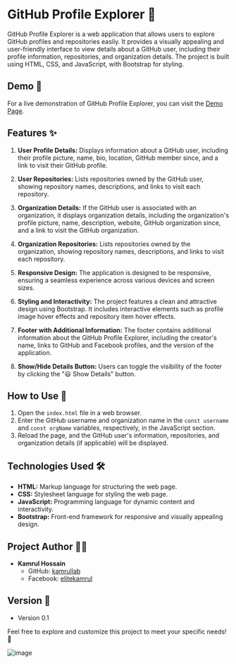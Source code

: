# GitHub Profile Explorer 🚀

GitHub Profile Explorer is a web application that allows users to explore GitHub profiles and repositories easily. It provides a visually appealing and user-friendly interface to view details about a GitHub user, including their profile information, repositories, and organization details. The project is built using HTML, CSS, and JavaScript, with Bootstrap for styling.

## Demo 🎥

For a live demonstration of GitHub Profile Explorer, you can visit the [Demo Page](https://kamrullab.github.io/GitHub-Profile-Explorer/).


## Features ✨

1. **User Profile Details:** Displays information about a GitHub user, including their profile picture, name, bio, location, GitHub member since, and a link to visit their GitHub profile.

2. **User Repositories:** Lists repositories owned by the GitHub user, showing repository names, descriptions, and links to visit each repository.

3. **Organization Details:** If the GitHub user is associated with an organization, it displays organization details, including the organization's profile picture, name, description, website, GitHub organization since, and a link to visit the GitHub organization.

4. **Organization Repositories:** Lists repositories owned by the organization, showing repository names, descriptions, and links to visit each repository.

5. **Responsive Design:** The application is designed to be responsive, ensuring a seamless experience across various devices and screen sizes.

6. **Styling and Interactivity:** The project features a clean and attractive design using Bootstrap. It includes interactive elements such as profile image hover effects and repository item hover effects.

7. **Footer with Additional Information:** The footer contains additional information about the GitHub Profile Explorer, including the creator's name, links to GitHub and Facebook profiles, and the version of the application.

8. **Show/Hide Details Button:** Users can toggle the visibility of the footer by clicking the "😃 Show Details" button.

## How to Use 🚀

1. Open the `index.html` file in a web browser.
2. Enter the GitHub username and organization name in the `const username` and `const orgName` variables, respectively, in the JavaScript section.
3. Reload the page, and the GitHub user's information, repositories, and organization details (if applicable) will be displayed.

## Technologies Used 🛠️

- **HTML:** Markup language for structuring the web page.
- **CSS:** Stylesheet language for styling the web page.
- **JavaScript:** Programming language for dynamic content and interactivity.
- **Bootstrap:** Front-end framework for responsive and visually appealing design.

## Project Author 👨‍💻

- **Kamrul Hossain**
  - GitHub: [kamrullab](https://github.com/kamrullab)
  - Facebook: [elitekamrul](https://m.me/elitekamrul)

## Version 📌

- Version 0.1

Feel free to explore and customize this project to meet your specific needs! 🌟

![image](https://github.com/kamrullab/GitHub-Profile-Explorer/assets/128359757/586cc0ee-0316-46ee-aa0f-a2f5d0f176f2)

